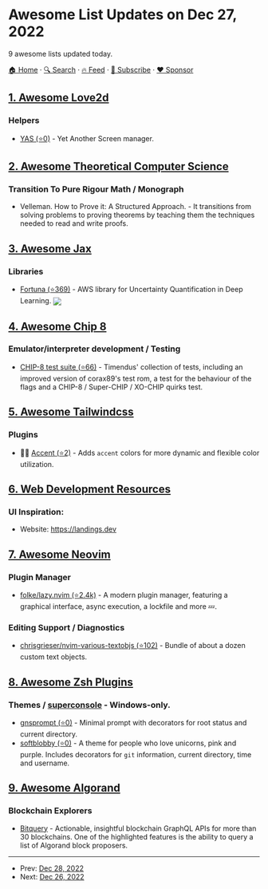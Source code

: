 # Awesome List Updates on Dec 27, 2022

9 awesome lists updated today.

[🏠 Home](/README.md) · [🔍 Search](https://www.trackawesomelist.com/search/) · [🔥 Feed](https://www.trackawesomelist.com/rss.xml) · [📮 Subscribe](https://trackawesomelist.us17.list-manage.com/subscribe?u=d2f0117aa829c83a63ec63c2f&id=36a103854c) · [❤️  Sponsor](https://github.com/sponsors/theowenyoung)



## [1. Awesome Love2d](/content/love2d-community/awesome-love2d/README.md)

### Helpers

*   [YAS (⭐0)](https://github.com/kithf/yas) - Yet Another Screen manager.

## [2. Awesome Theoretical Computer Science](/content/mostafatouny/awesome-theoretical-computer-science/README.md)

### Transition To Pure Rigour Math / Monograph

*   Velleman. How to Prove it: A Structured Approach. - It transitions from solving problems to proving theorems by teaching them the techniques needed to read and write proofs.

## [3. Awesome Jax](/content/n2cholas/awesome-jax/README.md)

### Libraries

*   [Fortuna (⭐369)](https://github.com/awslabs/fortuna) - AWS library for Uncertainty Quantification in Deep Learning. <img src="https://img.shields.io/github/stars/awslabs/fortuna?style=social" align="center">

## [4. Awesome Chip 8](/content/tobiasvl/awesome-chip-8/README.md)

### Emulator/interpreter development / Testing

*   [CHIP-8 test suite (⭐66)](https://github.com/Timendus/chip8-test-suite) - Timendus' collection of tests, including an improved version of corax89's test rom, a test for the behaviour of the flags and a CHIP-8 / Super-CHIP / XO-CHIP quirks test.

## [5. Awesome Tailwindcss](/content/aniftyco/awesome-tailwindcss/README.md)

### Plugins

*   🎨💼 [Accent (⭐2)](https://github.com/enjidev/tailwindcss-accent) - Adds `accent` colors for more dynamic and flexible color utilization.

## [6. Web Development Resources](/content/markodenic/web-development-resources/README.md)

### UI Inspiration:

- Website: <https://landings.dev>



## [7. Awesome Neovim](/content/rockerBOO/awesome-neovim/README.md)

### Plugin Manager

*   [folke/lazy.nvim (⭐2.4k)](https://github.com/folke/lazy.nvim) - A modern plugin manager, featuring a graphical interface, async execution, a lockfile and more 💤.

### Editing Support / Diagnostics

*   [chrisgrieser/nvim-various-textobjs (⭐102)](https://github.com/chrisgrieser/nvim-various-textobjs) - Bundle of about a dozen custom text objects.

## [8. Awesome Zsh Plugins](/content/unixorn/awesome-zsh-plugins/README.md)

### Themes / [superconsole](https://github.com/alexchmykhalo/superconsole)   \- Windows-only.

*   [gnsprompt (⭐0)](https://github.com/gnsfujiwara/gnsprompt) - Minimal prompt with decorators for root status and current directory.
*   [softblobby (⭐0)](https://github.com/gsalami00/softblobby/) - A theme for people who love unicorns, pink and purple. Includes decorators for `git` information, current directory, time and username.

## [9. Awesome Algorand](/content/aorumbayev/awesome-algorand/README.md)

### Blockchain Explorers

*   [Bitquery](https://explorer.bitquery.io/algorand) - Actionable, insightful blockchain GraphQL APIs for more than 30 blockchains. One of the highlighted features is the ability to query a list of Algorand block proposers.

---

- Prev: [Dec 28, 2022](/content/2022/12/28/README.md)
- Next: [Dec 26, 2022](/content/2022/12/26/README.md)